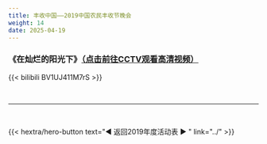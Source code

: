 ```yaml
---
title: 丰收中国——2019中国农民丰收节晚会
weight: 14
date: 2025-04-19
---
```


### 《在灿烂的阳光下》[（点击前往CCTV观看高清视频）](https://tv.cctv.com/2019/09/23/VIDEVotxOaYy5KvLfxOiz4pk190923.shtml)

{{< bilibili BV1UJ411M7rS >}}


<br>
<hr>
<br>

{{< hextra/hero-button text="◀ 返回2019年度活动表 ▶ " link="../" >}}

